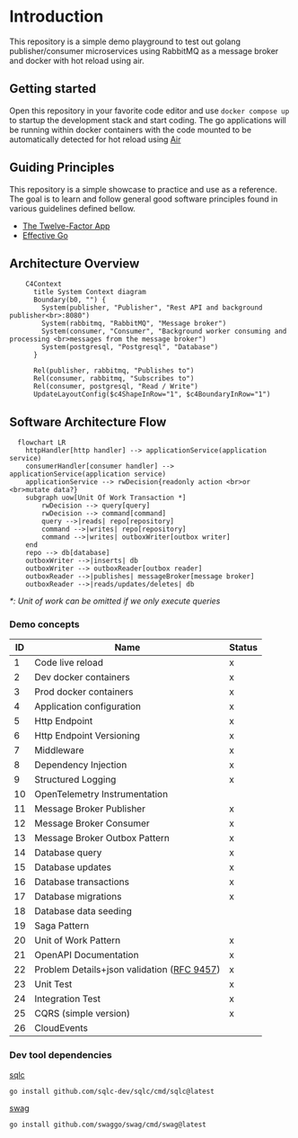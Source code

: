 # Introduction

This repository is a simple demo playground to test out golang publisher/consumer microservices using RabbitMQ as a message broker and docker with hot reload using air.

## Getting started

Open this repository in your favorite code editor and use `docker compose up` to startup the development stack and start coding. The go applications will be running within docker containers with the code mounted to be automatically detected for hot reload using [Air](https://github.com/air-verse/air)

## Guiding Principles

This repository is a simple showcase to practice and use as a reference. The goal is to learn and follow general good software principles found in various guidelines defined bellow.

- [The Twelve-Factor App](https://12factor.net)
- [Effective Go](https://go.dev/doc/effective_go)

## Architecture Overview

```mermaid
    C4Context
      title System Context diagram
      Boundary(b0, "") {
        System(publisher, "Publisher", "Rest API and background publisher<br>:8080")
        System(rabbitmq, "RabbitMQ", "Message broker")
        System(consumer, "Consumer", "Background worker consuming and processing <br>messages from the message broker")
        System(postgresql, "Postgresql", "Database")
      }

      Rel(publisher, rabbitmq, "Publishes to")
      Rel(consumer, rabbitmq, "Subscribes to")
      Rel(consumer, postgresql, "Read / Write")
      UpdateLayoutConfig($c4ShapeInRow="1", $c4BoundaryInRow="1")

```

## Software Architecture Flow

```mermaid
  flowchart LR
    httpHandler[http handler] --> applicationService(application service)
    consumerHandler[consumer handler] --> applicationService(application service)
    applicationService --> rwDecision{readonly action <br>or <br>mutate data?}
    subgraph uow[Unit Of Work Transaction *]
        rwDecision --> query[query]
        rwDecision --> command[command]
        query -->|reads| repo[repository]
        command -->|writes| repo[repository]
        command -->|writes| outboxWriter[outbox writer]
    end
    repo --> db[database]
    outboxWriter -->|inserts| db
    outboxWriter --> outboxReader[outbox reader]
    outboxReader -->|publishes| messageBroker[message broker]
    outboxReader -->|reads/updates/deletes| db

```

_\*: Unit of work can be omitted if we only execute queries_

### Demo concepts

| ID | Name | Status |
| - | - | - |
| 1 | Code live reload | x |
| 2 | Dev docker containers | x |
| 3 | Prod docker containers | x |
| 4 | Application configuration | x |
| 5 | Http Endpoint | x |
| 6 | Http Endpoint Versioning | x |
| 7 | Middleware | x |
| 8 | Dependency Injection | x |
| 9 | Structured Logging | x |
| 10 | OpenTelemetry Instrumentation | |
| 11 | Message Broker Publisher | x |
| 12 | Message Broker Consumer | x |
| 13 | Message Broker Outbox Pattern | x |
| 14 | Database query | x |
| 15 | Database updates | x |
| 16 | Database transactions | x |
| 17 | Database migrations | x |
| 18 | Database data seeding | |
| 19 | Saga Pattern | |
| 20 | Unit of Work Pattern | x |
| 21 | OpenAPI Documentation | x |
| 22 | Problem Details+json validation ([RFC 9457](https://datatracker.ietf.org/doc/html/rfc9457)) | x |
| 23 | Unit Test | x |
| 24 | Integration Test | x |
| 25 | CQRS (simple version) | x |
| 26 | CloudEvents |  |

### Dev tool dependencies

[sqlc](https://docs.sqlc.dev/en/latest/index.html)

```shell
go install github.com/sqlc-dev/sqlc/cmd/sqlc@latest
```

[swag](https://github.com/swaggo/swag)

```shell
go install github.com/swaggo/swag/cmd/swag@latest
```
